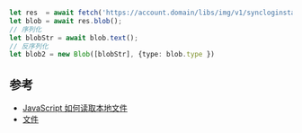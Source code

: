 ```typescript

let res  = await fetch('https://account.domain/libs/img/v1/syncloginstatus/icon_warning.ec5b819b.svg')
let blob = await res.blob();
// 序列化
let blobStr = await blob.text();
// 反序列化
let blob2 = new Blob([blobStr], {type: blob.type })

```



## 参考
- [JavaScript 如何读取本地文件](https://zhuanlan.zhihu.com/p/145520037)
- [文件](https://cloud.tencent.com/developer/article/1392736)

  

